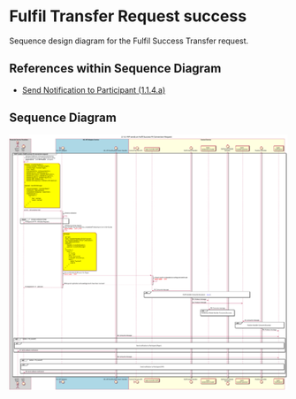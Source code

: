 # Fulfil Transfer Request success

Sequence design diagram for the Fulfil Success Transfer request.

## References within Sequence Diagram

<!-- * [Fulfil Handler Consume (Success) (2.1.1)](2.1.1-fulfil-handler-consume.md)
* [Position Handler Consume (Success) (1.3.2)](1.3.2-fulfil-position-handler-consume.md) -->
* [Send Notification to Participant (1.1.4.a)](1.1.4.a-send-notification-to-participant-v2.0.md)

## Sequence Diagram

![seq-fx-fulfil-2.1.0.svg](../assets/diagrams/sequence/seq-fx-fulfil-2.1.0.svg)
